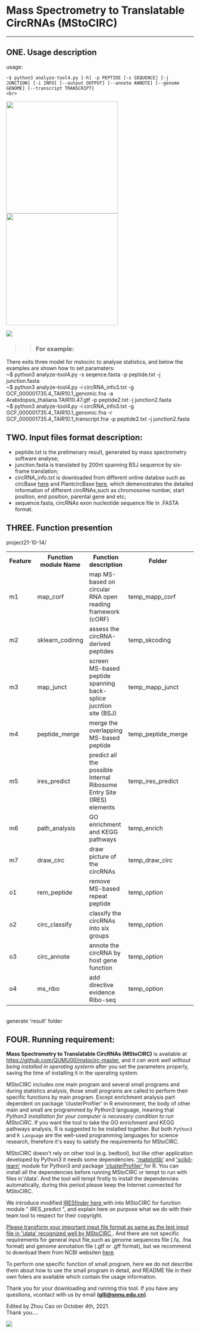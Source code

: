 # Mass Spectrometry to Translatable CircRNAs (MStoCIRC)
-----
## ONE. Usage description
usage:<br> 
```
~$ python3 analyze-tool4.py [-h] -p PEPTIDE [-s SEQUENCE] [-j JUNCTION] [-i INFO] [--output OUTPUT] [--annote ANNOTE] [--genome GENOME] [--transcript TRANSCRIPT]
<br>
```
<p style="marge:0 auto;">
   <img src="https://gimg2.baidu.com/image_search/src=http%3A%2F%2Fnimg.ws.126.net%2F%3Furl%3Dhttp%253A%252F%252Fdingyue.ws.126.net%252F2021%252F0413%252Fa42ac95bj00qrhsip000ec000ht00b5m.jpg%26thumbnail%3D660x2147483647%26quality%3D80%26type%3Djpg&refer=http%3A%2F%2Fnimg.ws.126.net&app=2002&size=f9999,10000&q=a80&n=0&g=0n&fmt=auto?sec=1657941807&t=55a2c10a85257fa1b43145fbdce045e4" width="300">
   <img src="https://img1.baidu.com/it/u=3196272413,620674393&fm=253&fmt=auto&app=138&f=JPG?w=729&h=500" width="300">
</p>
<img src="https://img1.baidu.com/it/u=1935329263,825017194&fm=253&fmt=auto&app=138&f=PNG?w=1068&h=500" style="marge:0 auto;"/>

>>### For example: 
There exits three model for mstocirc to analyse statistics, and below the examples are shown how to set paramaters: 
<br> ~$ python3 analyze-tool4.py -s seqence.fasta -p peptide.txt -j junction.fasta
<br> ~$ python3 analyze-tool4.py -i circRNA\_info3.txt -g GCF\_000001735.4\_TAIR10.1\_genomic.fna -a Arabidopsis\_thaliana.TAIR10.47.gtf -p peptide2.txt -j junction2.fasta 
<br> ~$ python3 analyze-tool4.py -i circRNA\_info3.txt -g GCF\_000001735.4\_TAIR10.1\_genomic.fna -r GCF\_000001735.4\_TAIR10.1\_transcript.fna -p peptide2.txt -j junction2.fasta


## TWO. Input files format description:
 + peptide.txt is the prelimenary result, generated by mass spectrometry software analyse;<br>
 + junction.fasta is translated by 200nt spanning BSJ sequence by six-frame translation;<br>
 + circRNA_info.txt is downloaded from different online databse such as circBase [here](http://www.circbase.org/) and PlantcircBase [here](http://ibi.zju.edu.cn/plantcircbase/), which demenostrates the detailed information of different circRNAs,such as chromosome number, start position, end position, parental gene and etc;<br>
 + sequence.fasta, circRNAs exon nucleotide sequence file  in .FASTA format.<br>
 

## THREE. Function presention

project21-10-14/
<table>
<tr>
<th>Feature</th><th>Function module Name </th><th> Function description </th><th>Folder</th>                            
</tr>
<tr>
<td>m1</td><td>map_corf </td><td> map MS-based on circular RNA open reading framework (cORF)</td><td> temp_mapp_corf<td>
</tr>
<tr>
<td>m2</td><td>sklearn_codinng</td><td>assess the circRNA-derived peptides</td><td>temp_skcoding</td>
</tr>
<tr>
<td>m3</td><td>map_junct</td><td>screen MS-based peptide spanning back-splice jucntion site (BSJ) </td><td>temp_mapp_junct<td>
</tr>
<tr>
<td>m4</td><td>peptide_merge</td><td>merge the overlapping MS-based peptide</td><td>temp_peptide_merge<td>
</tr>
<tr>
<td>m5</td><td>ires_predict</td><td>predict all the possible Internal Ribosome Entry Site (IRES) elements</td><td>temp_ires_predict</td>
</tr>
<tr>
<td>m6</td><td>path_analysis</td><td>GO enrichment and KEGG pathways</td><td>temp_enrich</td>
</tr>
<tr>
<td>m7</td><td>draw_circ</td><td>draw picture of the circRNAs</td><td>temp_draw_circ</td>
</tr>
<tr>
<td>o1</td><td>rem_peptide</td><td>remove MS-based repeat peptide</td><td>temp_option</td>
</tr>
<tr>
<td>o2</td><td>circ_classify</td><td>classify the circRNAs into six groups</td><td>temp_option</td>
</tr>
<tr>
<td>o3</td><td>circ_annote</td><td>annote the circRNA by host gene function</td><td>temp_option</td>
</tr>
<tr>
<td>o4</td><td>ms_ribo</td><td>add directive evidence Ribo-seq</td><td>temp_option</td>
</tr>
</table>                           
<br>generate 'result' folder
 

## FOUR. Running requirement:
**Mass Spectrometry to Translatable CircRNAs (MStoCIRC)** is available at <u>https://github.com/QUMU00/mstocirc-master</u>, and *it can work well without being installed in operating systerm* after you set the parameters properly, saving the time of installing it in the operating system.

MStoCIRC includes one main program and several small programs and during statistics analysis, those small programs are called to perform their specific functions by main program. Except enrichment analysis part dependent on package 'clusterProfiler' in R environment, the body of other main and small are programmed by Python3 language, meaning that *Python3 installation for your computer is necessary condition to run MStoCIRC*. If you want the tool to take the GO enrichment and KEGG pathways analysis, R is suggested to be installed together. But both `Python3` and `R Language` are the well-used programming languages for science research, therefore it's easy to satisfy the requirements for MStoCIRC. 

MStoCIRC doesn't rely on other tool (e.g. bedtool), but like other application developed by Python3 it needs some dependencies. <u>'matplotlib'</u> and <u>'scikit-learn'</u> module for Python3 and package <u>'clusterProfiler' </u> for R. You can install all the dependencies before running MStoCIRC or tempt to run with files in'/data'. And the tool will tempt firstly to install the dependencies automatically, during this period please keep the Internet connected for MStoCIRC. 
  
We introduce modified <u>IRESfinder [here](https://github.com/xiaofengsong/IRESfinder) </u>with into MStoCIRC for function module " IRES_predict ", and explain here on purpose what we do with their team tool to respect for their copyright.

<u>Please transform your important input file format as same as the test input file in '\data' recognized well by MStoCIRC </u>. And there are not specific requirements for general input file,such as genome sequences file (.fa, .fna format) and genome annotation file (.gtf or .gff format), but we recommend to download them from NCBI websiten [here](https://www.ncbi.nlm.nih.gov/genome/?term= "here"). 

To perform one specific function of small program, here we do not describe them about how to use the small program in detail, and README file in their own folers are available which contain the usage information.

Thank you for your downloading and running this tool. If you have any questions, vcontact with us by email **(glli@snnu.edu.cn)**.

Edited by Zhou Cao on October 4th, 2021.<br>Thank you....



<img src="https://img0.baidu.com/it/u=4197095029,2338689732&fm=253&fmt=auto&app=138&f=JPEG?w=499&h=359" style="marge:0 auto;" />


